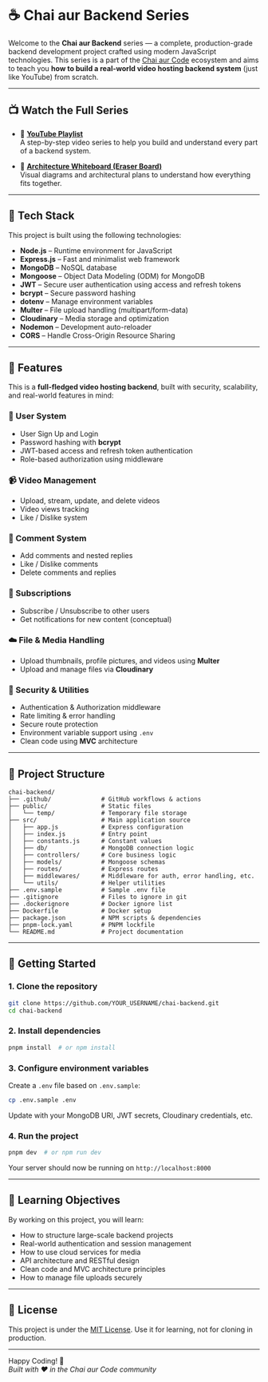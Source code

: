
# ☕ Chai aur Backend Series

Welcome to the **Chai aur Backend** series — a complete, production-grade backend development project crafted using modern JavaScript technologies. This series is a part of the [Chai aur Code](https://www.youtube.com/@chaiaurcode) ecosystem and aims to teach you **how to build a real-world video hosting backend system** (just like YouTube) from scratch.

---

## 📺 Watch the Full Series

- 🎥 **[YouTube Playlist](https://www.youtube.com/watch?v=EH3vGeqeIAo&list=PLu71SKxNbfoBGh_8p_NS-ZAh6v7HhYqHW)**  
  A step-by-step video series to help you build and understand every part of a backend system.

- 🧠 **[Architecture Whiteboard (Eraser Board)](https://app.eraser.io/workspace/YtPqZ1VogxGy1jzIDkzj?origin=share)**  
  Visual diagrams and architectural plans to understand how everything fits together.

---

## 🧰 Tech Stack

This project is built using the following technologies:

- **Node.js** – Runtime environment for JavaScript
- **Express.js** – Fast and minimalist web framework
- **MongoDB** – NoSQL database
- **Mongoose** – Object Data Modeling (ODM) for MongoDB
- **JWT** – Secure user authentication using access and refresh tokens
- **bcrypt** – Secure password hashing
- **dotenv** – Manage environment variables
- **Multer** – File upload handling (multipart/form-data)
- **Cloudinary** – Media storage and optimization
- **Nodemon** – Development auto-reloader
- **CORS** – Handle Cross-Origin Resource Sharing

---

## 🔐 Features

This is a **full-fledged video hosting backend**, built with security, scalability, and real-world features in mind:

### 👤 User System
- User Sign Up and Login
- Password hashing with **bcrypt**
- JWT-based access and refresh token authentication
- Role-based authorization using middleware

### 📹 Video Management
- Upload, stream, update, and delete videos
- Video views tracking
- Like / Dislike system

### 💬 Comment System
- Add comments and nested replies
- Like / Dislike comments
- Delete comments and replies

### 📢 Subscriptions
- Subscribe / Unsubscribe to other users
- Get notifications for new content (conceptual)

### ☁️ File & Media Handling
- Upload thumbnails, profile pictures, and videos using **Multer**
- Upload and manage files via **Cloudinary**

### 🚧 Security & Utilities
- Authentication & Authorization middleware
- Rate limiting & error handling
- Secure route protection
- Environment variable support using `.env`
- Clean code using **MVC** architecture

---

## 📁 Project Structure

```
chai-backend/
├── .github/              # GitHub workflows & actions
├── public/               # Static files
│   └── temp/             # Temporary file storage
├── src/                  # Main application source
│   ├── app.js            # Express configuration
│   ├── index.js          # Entry point
│   ├── constants.js      # Constant values
│   ├── db/               # MongoDB connection logic
│   ├── controllers/      # Core business logic
│   ├── models/           # Mongoose schemas
│   ├── routes/           # Express routes
│   ├── middlewares/      # Middleware for auth, error handling, etc.
│   └── utils/            # Helper utilities
├── .env.sample           # Sample .env file
├── .gitignore            # Files to ignore in git
├── .dockerignore         # Docker ignore list
├── Dockerfile            # Docker setup
├── package.json          # NPM scripts & dependencies
├── pnpm-lock.yaml        # PNPM lockfile
└── README.md             # Project documentation
```

---

## 🚀 Getting Started

### 1. Clone the repository

```bash
git clone https://github.com/YOUR_USERNAME/chai-backend.git
cd chai-backend
```

### 2. Install dependencies

```bash
pnpm install  # or npm install
```

### 3. Configure environment variables

Create a `.env` file based on `.env.sample`:

```bash
cp .env.sample .env
```

Update with your MongoDB URI, JWT secrets, Cloudinary credentials, etc.

### 4. Run the project

```bash
pnpm dev  # or npm run dev
```

Your server should now be running on `http://localhost:8000`

---

## 🧠 Learning Objectives

By working on this project, you will learn:

- How to structure large-scale backend projects
- Real-world authentication and session management
- How to use cloud services for media
- API architecture and RESTful design
- Clean code and MVC architecture principles
- How to manage file uploads securely

---

## 📄 License

This project is under the [MIT License](LICENSE). Use it for learning, not for cloning in production.

---

Happy Coding! 🚀  
*Built with ❤️ in the Chai aur Code community*
